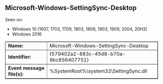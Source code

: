 ## Microsoft-Windows-SettingSync-Desktop

Seen on:
* Windows 10 (1607, 1703, 1709, 1803, 1809, 1903, 1909, 2004, 20H2)
* Windows 2016

<table border="1" class="docutils">
  <tbody>
    <tr>
      <td><b>Name:</b></td>
      <td>Microsoft-Windows-SettingSync-Desktop</td>
    </tr>
    <tr>
      <td><b>Identifier:</b></td>
      <td>{579402a2-883c-45d8-b70a-9bc856407751}</td>
    </tr>
    <tr>
      <td><b>Event message file(s):</b></td>
      <td>%SystemRoot%\system32\SettingSync.dll</td>
    </tr>
  </tbody>
</table>

&nbsp;

